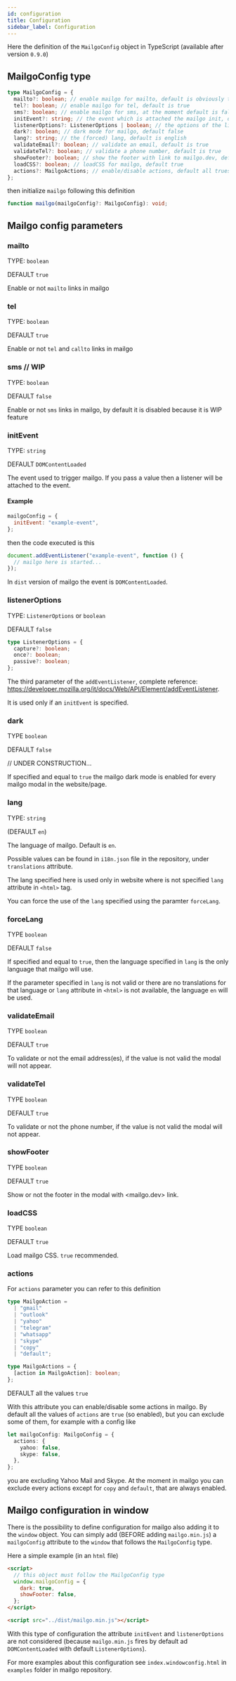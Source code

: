 ```yaml
---
id: configuration
title: Configuration
sidebar_label: Configuration
---
```


Here the definition of the `MailgoConfig` object in TypeScript (available after version `0.9.0`)

## MailgoConfig type

```ts
type MailgoConfig = {
  mailto?: boolean; // enable mailgo for mailto, default is obviously true
  tel?: boolean; // enable mailgo for tel, default is true
  sms?: boolean; // enable mailgo for sms, at the moment default is false
  initEvent?: string; // the event which is attached the mailgo init, default DOMContentLoaded
  listenerOptions?: ListenerOptions | boolean; // the options of the listener if initEvent is specified
  dark?: boolean; // dark mode for mailgo, default false
  lang?: string; // the (forced) lang, default is english
  validateEmail?: boolean; // validate an email, default is true
  validateTel?: boolean; // validate a phone number, default is true
  showFooter?: boolean; // show the footer with link to mailgo.dev, default true, please!
  loadCSS?: boolean; // loadCSS for mailgo, default true
  actions?: MailgoActions; // enable/disable actions, default all trues
};
```

then initialize `mailgo` following this definition

```ts
function mailgo(mailgoConfig?: MailgoConfig): void;
```

## Mailgo config parameters

### mailto

TYPE: `boolean`

DEFAULT `true`

Enable or not `mailto` links in mailgo

### tel

TYPE: `boolean`

DEFAULT `true`

Enable or not `tel` and `callto` links in mailgo

### sms // WIP

TYPE: `boolean`

DEFAULT `false`

Enable or not `sms` links in mailgo, by default it is disabled because it is WIP feature

### initEvent

TYPE: `string`

DEFAULT `DOMContentLoaded`

The event used to trigger mailgo. If you pass a value then a listener will be attached to the event.

#### Example

```js
mailgoConfig = {
  initEvent: "example-event",
};
```

then the code executed is this

```js
document.addEventListener("example-event", function () {
  // mailgo here is started...
});
```

In `dist` version of mailgo the event is `DOMContentLoaded`.

### listenerOptions

TYPE: `ListenerOptions` or `boolean`

DEFAULT `false`

```ts
type ListenerOptions = {
  capture?: boolean;
  once?: boolean;
  passive?: boolean;
};
```

The third parameter of the `addEventListener`, complete reference: https://developer.mozilla.org/it/docs/Web/API/Element/addEventListener.

It is used only if an `initEvent` is specified.

### dark

TYPE `boolean`

DEFAULT `false`

// UNDER CONSTRUCTION...

If specified and equal to `true` the mailgo dark mode is enabled for every mailgo modal in the website/page.

### lang

TYPE: `string`

(DEFAULT `en`)

The language of mailgo. Default is `en`.

Possible values can be found in `i18n.json` file in the repository, under `translations` attribute.

The lang specified here is used only in website where is not specified `lang` attribute in `<html>` tag.

You can force the use of the `lang` specified using the paramter `forceLang`.

### forceLang

TYPE `boolean`

DEFAULT `false`

If specified and equal to `true`, then the language specified in `lang` is the only language that mailgo will use.

If the parameter specified in `lang` is not valid or there are no translations for that language or `lang` attribute in `<html>` is not available, the language `en` will be used.

### validateEmail

TYPE `boolean`

DEFAULT `true`

To validate or not the email address(es), if the value is not valid the modal will not appear.

### validateTel

TYPE `boolean`

DEFAULT `true`

To validate or not the phone number, if the value is not valid the modal will not appear.

### showFooter

TYPE `boolean`

DEFAULT `true`

Show or not the footer in the modal with <mailgo.dev> link.

### loadCSS

TYPE `boolean`

DEFAULT `true`

Load mailgo CSS. `true` recommended.

### actions

For `actions` parameter you can refer to this definition

```ts
type MailgoAction =
  | "gmail"
  | "outlook"
  | "yahoo"
  | "telegram"
  | "whatsapp"
  | "skype"
  | "copy"
  | "default";

type MailgoActions = {
  [action in MailgoAction]: boolean;
};
```

DEFAULT all the values `true`

With this attribute you can enable/disable some actions in mailgo. By default all the values of `actions` are `true` (so enabled), but you can exclude some of them, for example with a config like

```ts
let mailgoConfig: MailgoConfig = {
  actions: {
    yahoo: false,
    skype: false,
  },
};
```

you are excluding Yahoo Mail and Skype. At the moment in mailgo you can exclude every actions except for `copy` and `default`, that are always enabled.

## Mailgo configuration in window

There is the possibility to define configuration for mailgo also adding it to the `window` object. You can simply add (BEFORE adding `mailgo.min.js`) a `mailgoConfig` attribute to the `window` that follows the `MailgoConfig` type.

Here a simple example (in an `html` file)

```html
<script>
  // this object must follow the MailgoConfig type
  window.mailgoConfig = {
    dark: true,
    showFooter: false,
  };
</script>

<script src="../dist/mailgo.min.js"></script>
```

With this type of configuration the attribute `initEvent` and `listenerOptions` are not considered (because `mailgo.min.js` fires by default ad `DOMContentLoaded` with default `ListenerOptions`).

For more examples about this configuration see `index.windowconfig.html` in `examples` folder in mailgo repository.

